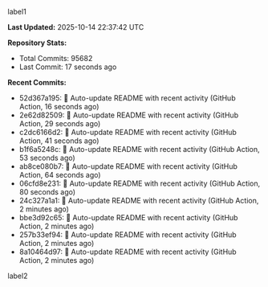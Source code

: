 
label1 
<!-- ACTIVITY_START -->
**Last Updated:** 2025-10-14 22:37:42 UTC

**Repository Stats:**
- Total Commits: 95682
- Last Commit: 17 seconds ago

**Recent Commits:**
- 52d367a195: 🤖 Auto-update README with recent activity (GitHub Action, 16 seconds ago)
- 2e62d82509: 🤖 Auto-update README with recent activity (GitHub Action, 29 seconds ago)
- c2dc6166d2: 🤖 Auto-update README with recent activity (GitHub Action, 41 seconds ago)
- b1f6a5248c: 🤖 Auto-update README with recent activity (GitHub Action, 53 seconds ago)
- ab8ce080b7: 🤖 Auto-update README with recent activity (GitHub Action, 64 seconds ago)
- 06cfd8e231: 🤖 Auto-update README with recent activity (GitHub Action, 80 seconds ago)
- 24c327a1a1: 🤖 Auto-update README with recent activity (GitHub Action, 2 minutes ago)
- bbe3d92c65: 🤖 Auto-update README with recent activity (GitHub Action, 2 minutes ago)
- 257b33ef94: 🤖 Auto-update README with recent activity (GitHub Action, 2 minutes ago)
- 8a10464d97: 🤖 Auto-update README with recent activity (GitHub Action, 2 minutes ago)
<!-- ACTIVITY_END -->

label2
